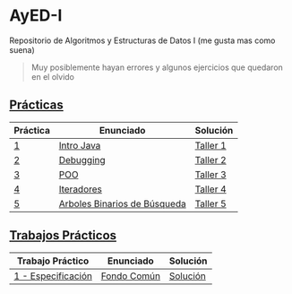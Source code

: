 # AyED-I

Repositorio de Algoritmos y Estructuras de Datos I (me gusta mas como suena)

> Muy posiblemente hayan errores y algunos ejercicios que quedaron en el olvido

## [Prácticas](https://github.com/SashaBerkowsky/AyED-I/tree/main/Pr%C3%A1cticas)

| Práctica                                    | Enunciado                                                                           | Solución                                                                                        |
| ------------------------------------------- | ----------------------------------------------------------------------------------- | ----------------------------------------------------------------------------------------------- |
| [1](/Talleres/01%20-%20Intro%20Java/)       | [Intro Java](/Talleres/01%20-%20Intro%20Java/enunciado.pdf)                         | [Taller 1](/Talleres/01%20-%20Intro%20Java/src/main/java/aed/Funciones.java)                    |
| [2](/Talleres/02%20-%20Debugging/)          | [Debugging](/talleres/02%20-%20Debugging/enunciado.pdf)                             | [Taller 2](/Talleres/02%20-%20Debugging/src/main/java/aed/Debugging.java)                       |
| [3](/Talleres/03%20-%20POO/)                | [POO](/Talleres/03%20-%20POO/enunciado.pdf)                                         | [Taller 3](/Talleres/03%20-%20POO/src/main/java/aed/ArregloRedimensionableDeRecordatorios.java) |
| [4](/Talleres/04%20-%20Iteradores/)         | [Iteradores](/Talleres/04%20-%20Iteradores/enunciado.pdf)                           | [Taller 4](/Talleres/04%20-%20Iteradores/src/main/java/aed/ListaEnlazada.java)                  |
| [5](/Talleres/05%20-%20Arboles%20Binarios/) | [Arboles Binarios de Búsqueda](/Talleres/05%20-%20Arboles%20Binarios/enunciado.pdf) | [Taller 5](/Talleres/05%20-%20Arboles%20Binarios/src/main/java/aed/Conjunto.java)               |

## [Trabajos Prácticos](/Trabajos%20Prácticos/)

| Trabajo Práctico                                | Enunciado                                              | Solución                                       |
| ----------------------------------------------- | ------------------------------------------------------ | ---------------------------------------------- |
| [1 - Especificación](/Trabajos%20Prácticos/TP1) | [Fondo Común](/Trabajos%20Prácticos/TP1/enunciado.pdf) | [Solución](/Trabajos%20Prácticos/TP1/main.tex) |
